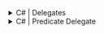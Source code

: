 

<details>
           <summary>
               C# | Delegates
           </summary>
           <a href="https://www.geeksforgeeks.org/c-sharp-delegates/">https://www.geeksforgeeks.org/c-sharp-delegates/

</a>
           </details>
           
<details>
           <summary>
              C# | Predicate Delegate
           </summary>
           <a href="https://www.geeksforgeeks.org/c-sharp-predicate-delegate/?ref=lbp">https://www.geeksforgeeks.org/c-sharp-predicate-delegate/?ref=lbp

</a>
           </details>
           
